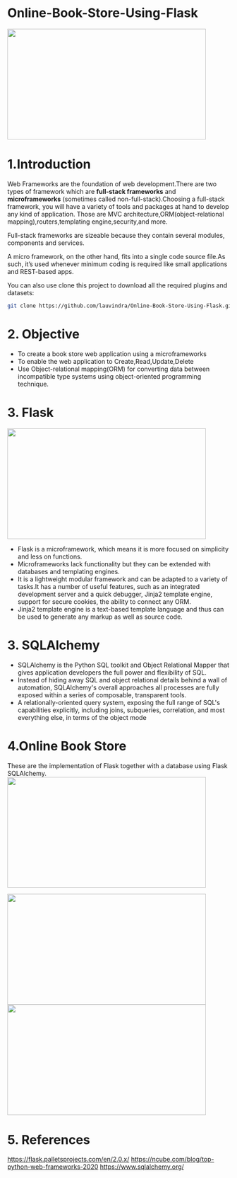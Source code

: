 # Online-Book-Store-Using-Flask
<img src=".png" width="450" height="250">


# 1.Introduction

Web Frameworks are the foundation of web development.There are two types of framework which are **full-stack frameworks** and **microframeworks** (sometimes called non-full-stack).Choosing a full-stack framework, you will have a variety of tools and packages at hand to develop any kind of application. Those are MVC architecture,ORM(object-relational mapping),routers,templating engine,security,and more.

Full-stack frameworks are sizeable because they contain several modules, components and services.

A micro framework, on the other hand, fits into a single code source file.As such, it’s used whenever minimum coding is required like small applications and REST-based apps. 

You can also use clone this project to download all the required plugins and datasets:
```sh
git clone https://github.com/lauvindra/Online-Book-Store-Using-Flask.git
```
# 2. Objective 

* To create a book store web application using a microframeworks
* To enable the web application to Create,Read,Update,Delete 
* Use Object-relational mapping(ORM) for converting data between incompatible type systems using object-oriented programming technique.

# 3. Flask
<img src=".png" width="450" height="250">

* Flask is a microframework, which means it is more focused on simplicity and less on functions.
* Microframeworks lack functionality but they can be extended with databases and templating engines.
* It is a lightweight modular framework and can be adapted to a variety of tasks.It has a number of useful features, such as an integrated development server and a quick debugger, Jinja2 template engine, support for secure cookies, the ability to connect any ORM.
* Jinja2 template engine is a text-based template language and thus can be used to generate any markup as well as source code. 

# 3. SQLAlchemy
* SQLAlchemy is the Python SQL toolkit and Object Relational Mapper that gives application developers the full power and flexibility of SQL.
* Instead of hiding away SQL and object relational details behind a wall of automation, SQLAlchemy's overall approaches all processes are fully exposed within a series of composable, transparent tools.
* A relationally-oriented query system, exposing the full range of SQL's capabilities explicitly, including joins, subqueries, correlation, and most everything else, in terms of the object mode

# 4.Online Book Store 
These are the implementation of Flask together with a database using Flask SQLAlchemy.
<img src=".png" width="450" height="250">


<img src=".png" width="450" height="250">


<img src=".png" width="450" height="250">





# 5. References 
https://flask.palletsprojects.com/en/2.0.x/
https://ncube.com/blog/top-python-web-frameworks-2020
https://www.sqlalchemy.org/
